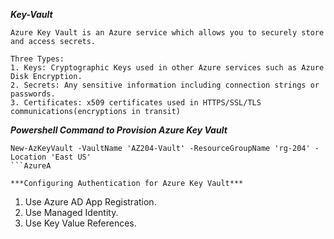 ***Key-Vault***
```
Azure Key Vault is an Azure service which allows you to securely store and access secrets.

Three Types:
1. Keys: Cryptographic Keys used in other Azure services such as Azure Disk Encryption.
2. Secrets: Any sensitive information including connection strings or passwords.
3. Certificates: x509 certificates used in HTTPS/SSL/TLS communications(encryptions in transit)
```

***Powershell Command to Provision Azure Key Vault***
```
New-AzKeyVault -VaultName 'AZ204-Vault' -ResourceGroupName 'rg-204' -Location 'East US'
```AzureA

***Configuring Authentication for Azure Key Vault***
```
1. Use Azure AD App Registration.
2. Use Managed Identity.
3. Use Key Value References.
```


